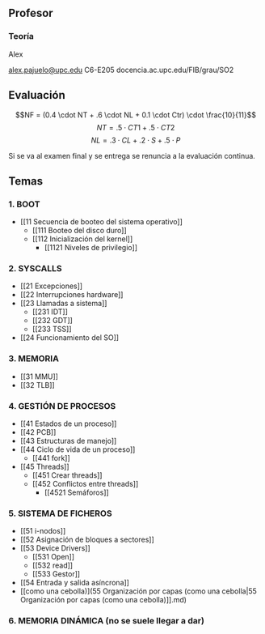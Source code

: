 ## Profesor

### Teoría

Alex

alex.pajuelo@upc.edu
C6-E205
docencia.ac.upc.edu/FIB/grau/SO2

## Evaluación

$$NF = (0.4 \cdot NT + .6 \cdot NL + 0.1 \cdot Ctr) \cdot \frac{10}{11}$$
$$NT = .5 \cdot CT1 + .5 \cdot CT2$$
$$NL = .3 \cdot CL + .2 \cdot S + .5 \cdot P$$

Si se va al examen final y se entrega se renuncia a la evaluación continua.

## Temas

### 1. BOOT

- [[11 Secuencia de booteo del sistema operativo]]
	- [[111 Booteo del disco duro]]
	- [[112 Inicialización del kernel]]
		- [[1121 Niveles de privilegio]]
### 2. SYSCALLS

- [[21 Excepciones]]
- [[22 Interrupciones hardware]]
- [[23 Llamadas a sistema]]
	- [[231 IDT]]
	- [[232 GDT]]
	- [[233 TSS]]
- [[24 Funcionamiento del SO]]
### 3. MEMORIA

- [[31 MMU]]
- [[32 TLB]]
### 4. GESTIÓN DE PROCESOS

- [[41 Estados de un proceso]]
- [[42 PCB]]
- [[43 Estructuras de manejo]]
- [[44 Ciclo de vida de un proceso]]
	- [[441 fork]]
- [[45 Threads]]
	- [[451 Crear threads]]
	- [[452 Conflictos entre threads]]
		- [[4521 Semáforos]]
### 5. SISTEMA DE FICHEROS

- [[51 i-nodos]]
- [[52 Asignación de bloques a sectores]]
- [[53 Device Drivers]]
	- [[531 Open]]
	- [[532 read]]
	- [[533 Gestor]]
- [[54 Entrada y salida asíncrona]]
- [[como una cebolla)](55 Organización por capas (como una cebolla|55 Organización por capas (como una cebolla)]].md)
### 6. MEMORIA DINÁMICA (no se suele llegar a dar)

